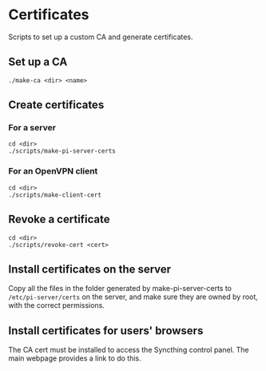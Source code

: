 # Certificates

Scripts to set up a custom CA and generate certificates.

## Set up a CA

```shell
./make-ca <dir> <name>
```

## Create certificates

### For a server

```shell
cd <dir>
./scripts/make-pi-server-certs
```

### For an OpenVPN client

```shell
cd <dir>
./scripts/make-client-cert
```

## Revoke a certificate

```shell
cd <dir>
./scripts/revoke-cert <cert>
```

## Install certificates on the server

Copy all the files in the folder generated by make-pi-server-certs to
`/etc/pi-server/certs` on the server, and make sure they are owned by root,
with the correct permissions.

## Install certificates for users' browsers

The CA cert must be installed to access the Syncthing control panel. The main
webpage provides a link to do this.
